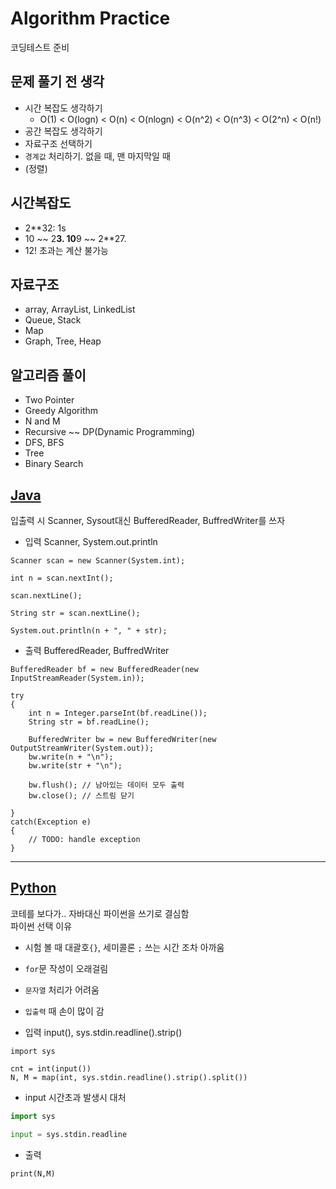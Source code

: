 # Algorithm Practice
코딩테스트 준비

## 문제 풀기 전 생각 
- 시간 복잡도 생각하기
  + O(1) < O(logn) < O(n) < O(nlogn) < O(n^2) < O(n^3) < O(2^n) < O(n!)
- 공간 복잡도 생각하기 
- 자료구조 선택하기 
- `경계값` 처리하기. 없을 때, 맨 마지막일 때
- (정렬)

## 시간복잡도 
- 2**32: 1s 
- 10 ~~ 2**3. 10**9 ~~ 2**27.
- 12! 초과는 계산 불가능 

## 자료구조 
- array, ArrayList, LinkedList
- Queue, Stack
- Map
- Graph, Tree, Heap

## 알고리즘 풀이 
- Two Pointer
- Greedy Algorithm
- N and M
- Recursive ~~ DP(Dynamic Programming)
- DFS, BFS
- Tree
- Binary Search

## [Java](./dataStructure)
입출력 시 Scanner, Sysout대신 BufferedReader, BuffredWriter를 쓰자  
+ 입력 Scanner, System.out.println  
```  
Scanner scan = new Scanner(System.int);

int n = scan.nextInt();

scan.nextLine();

String str = scan.nextLine();

System.out.println(n + ", " + str);
```  

+ 출력 BufferedReader, BuffredWriter  
```  
BufferedReader bf = new BufferedReader(new InputStreamReader(System.in));

try
{
    int n = Integer.parseInt(bf.readLine());
    String str = bf.readLine();

    BufferedWriter bw = new BufferedWriter(new OutputStreamWriter(System.out));
    bw.write(n + "\n");
    bw.write(str + "\n");

    bw.flush(); // 남아있는 데이터 모두 출력
    bw.close(); // 스트림 닫기

}
catch(Exception e)
{
	// TODO: handle exception
}
```  
<hr>

## [Python](./programmers)
코테를 보다가.. 자바대신 파이썬을 쓰기로 결심함  
파이썬 선택 이유   

- 시험 볼 때 대괄호```{}```, 세미콜론 ```;``` 쓰는 시간 조차 아까움  
- ```for```문 작성이 오래걸림  
- ```문자열``` 처리가 어려움   
- ```입출력``` 때 손이 많이 감 


- 입력 input(), sys.stdin.readline().strip()
```
import sys

cnt = int(input())
N, M = map(int, sys.stdin.readline().strip().split())
```
- input 시간초과 발생시 대처 
```python
import sys

input = sys.stdin.readline
```
- 출력
```
print(N,M)
```
